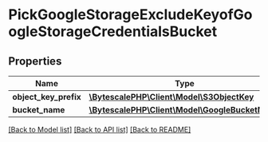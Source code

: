# PickGoogleStorageExcludeKeyofGoogleStorageCredentialsBucket

## Properties

| Name                  | Type                                                                   | Description | Notes |
| --------------------- | ---------------------------------------------------------------------- | ----------- | ----- |
| **object_key_prefix** | [**\BytescalePHP\Client\Model\S3ObjectKey**](S3ObjectKey.md)           |             |
| **bucket_name**       | [**\BytescalePHP\Client\Model\GoogleBucketName**](GoogleBucketName.md) |             |

[[Back to Model list]](../../README.md#documentation-for-models) [[Back to API list]](../../README.md#documentation-for-api-endpoints) [[Back to README]](../../README.md)
